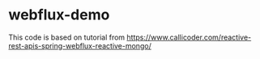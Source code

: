 # webflux-demo

This code is based on tutorial from https://www.callicoder.com/reactive-rest-apis-spring-webflux-reactive-mongo/